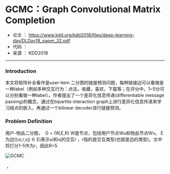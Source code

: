 # GCMC：Graph Convolutional Matrix Completion

- 论文 ：  https://www.kdd.org/kdd2018/files/deep-learning-day/DLDay18_paper_32.pdf
- 代码 ：  
- 来源 ： KDD2018

------
### Introduction
本文将矩阵补全看作是user-item 二分图的链接预测问题，每种链接边可以看做是一种label（例如多种交互行为：点击，收藏，喜欢，下载等；在评分中，1~5分可以分别看做一种label）。作者提出了一个差异化信息传递(differentiable message passing)的概念，通过在bipartite interaction graph上进行差异化信息传递来学习结点的嵌入，再通过一个bilinear decoder进行链接预测。

### Problem Definition
用户-物品二分图，  G = (W,E,R) W是节点，包括用户节点Wu和物品节点Wv。
E为边((ui,r,vj) ∈ E)表示ui和vj的交互r ，r指的是交互类型(也就是边的类型)。文中将打分1-5作为r，因此R=5

![GCMC](https://upload-images.jianshu.io/upload_images/3426235-0b65de0e8446e650.png?imageMogr2/auto-orient/strip%7CimageView2/2/w/1240)

 ，


